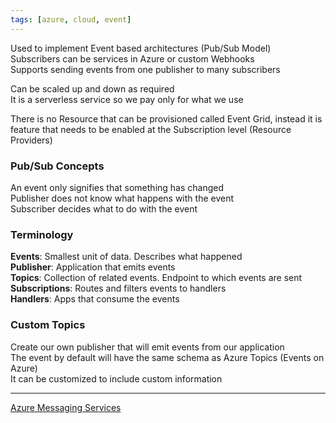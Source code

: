 ```yaml
---
tags: [azure, cloud, event]
---
```


Used to implement Event based architectures (Pub/Sub Model)  
Subscribers can be services in Azure or custom Webhooks  
Supports sending events from one publisher to many subscribers  

Can be scaled up and down as required  
It is a serverless service so we pay only for what we use

There is no Resource that can be provisioned called Event Grid, instead it is feature that needs to be enabled at the Subscription level (Resource Providers)

### Pub/Sub Concepts

An event only signifies that something has changed  
Publisher does not know what happens with the event  
Subscriber decides what to do with the event

### Terminology

**Events**: Smallest unit of data. Describes what happened  
**Publisher**: Application that emits events  
**Topics**: Collection of related events. Endpoint to which events are sent  
**Subscriptions**: Routes and filters events to handlers  
**Handlers**: Apps that consume the events

### Custom Topics

Create our own publisher that will emit events from our application  
The event by default will have the same schema as Azure Topics (Events on Azure)  
It can be customized to include custom information

---

[Azure Messaging Services](Azure%20Messaging%20Services.md)
